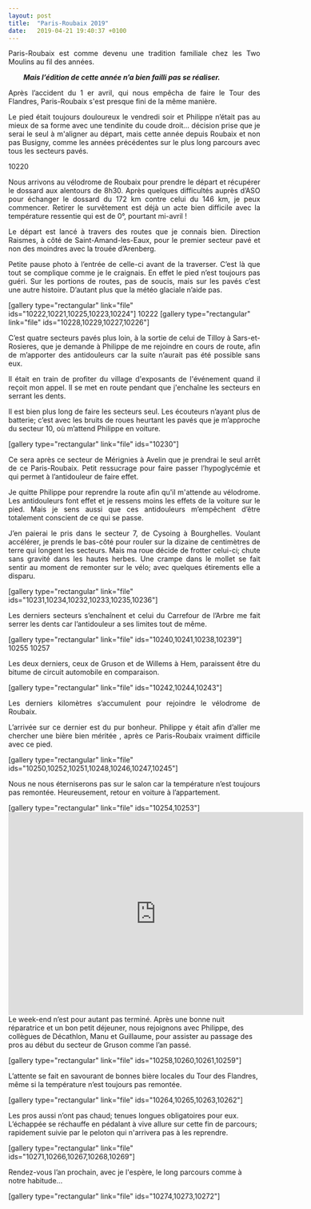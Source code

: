 ```yaml
---
layout: post
title:  "Paris-Roubaix 2019"
date:   2019-04-21 19:40:37 +0100
---
```

<p style="text-align: justify;">Paris-Roubaix est comme devenu une tradition familiale chez les Two Moulins au fil des années.<span class="Apple-converted-space"> </span></p>
<p style="padding-left: 30px; text-align: justify;"><em><strong>Mais l’édition de cette année n’a bien failli pas se réaliser.<span class="Apple-converted-space"> </span></strong></em></p>
<p style="text-align: justify;">Après l’accident du 1 er avril, qui nous empêcha de faire le Tour des Flandres, Paris-Roubaix s'est presque fini de la même manière.<span class="Apple-converted-space"> </span></p>
<p style="text-align: justify;">Le pied était toujours douloureux le vendredi soir et Philippe n’était pas au mieux de sa forme avec une tendinite du coude droit... décision prise que je serai le seul à m'aligner au départ, mais cette année depuis Roubaix et non pas Busigny, comme les années précédentes sur le plus long parcours avec tous les secteurs pavés.</p>
10220
<p style="text-align: justify;">Nous arrivons au vélodrome de Roubaix pour prendre le départ et récupérer le dossard aux alentours de 8h30.<span class="Apple-converted-space">
</span>Après quelques difficultés auprès d’ASO pour échanger le dossard du 172 km contre celui du 146 km, je peux commencer.<span class="Apple-converted-space">
</span>Retirer le survêtement est déjà un acte bien difficile avec la température ressentie qui est de 0°, pourtant mi-avril !</p>
<p style="text-align: justify;">Le départ est lancé à travers des routes que je connais bien. Direction Raismes, à côté de Saint-Amand-les-Eaux, pour le premier secteur pavé et non des moindres avec la trouée d’Arenberg.</p>
<p style="text-align: justify;">Petite pause photo à l’entrée de celle-ci avant de la traverser. C’est là que tout se complique comme je le craignais. En effet le pied n’est toujours pas guéri. Sur les portions de routes, pas de soucis, mais sur les pavés c’est une autre histoire. D’autant plus que la météo glaciale n’aide pas.</p>
[gallery type="rectangular" link="file" ids="10222,10221,10225,10223,10224"]
10222
[gallery type="rectangular" link="file" ids="10228,10229,10227,10226"]
<p style="text-align: justify;">C’est quatre secteurs pavés plus loin, à la sortie de celui de Tilloy à Sars-et-Rosieres, que je demande à Philippe de me rejoindre en cours de route, afin de m’apporter des antidouleurs car la suite n’aurait pas été possible sans eux.</p>
<p style="text-align: justify;">Il était en train de profiter du village d'exposants de l'événement quand il reçoit mon appel. Il se met en route pendant que j'enchaîne  les secteurs en serrant les dents.</p>
<p style="text-align: justify;">Il est bien plus long de faire les secteurs seul. Les écouteurs n’ayant plus de batterie; c’est avec les bruits de roues heurtant les pavés que je m’approche du secteur 10, où m’attend Philippe en voiture.</p>
[gallery type="rectangular" link="file" ids="10230"]
<p style="text-align: justify;">Ce sera après ce secteur de Mérignies à Avelin que je prendrai le seul arrêt de ce Paris-Roubaix. Petit ressucrage pour faire passer l’hypoglycémie et qui permet à l’antidouleur de faire effet.</p>
<p style="text-align: justify;">Je quitte Philippe pour reprendre la route afin qu'il m'attende au vélodrome. Les antidouleurs font effet et je ressens moins les effets de la voiture sur le pied. Mais je sens aussi que ces antidouleurs m’empêchent d’être totalement conscient de ce qui se passe.</p>
<p style="text-align: justify;">J’en paierai le pris dans le secteur 7, de Cysoing à Bourghelles. Voulant accélérer, je prends le bas-côté pour rouler sur la dizaine de centimètres de terre qui longent les secteurs. Mais ma roue décide de frotter celui-ci; chute sans gravité dans les hautes herbes.
Une crampe dans le mollet se fait sentir au moment de remonter sur le vélo; avec quelques étirements elle a disparu.</p>
[gallery type="rectangular" link="file" ids="10231,10234,10232,10233,10235,10236"]
<p style="text-align: justify;">Les derniers secteurs s’enchaînent et celui du Carrefour de l’Arbre me fait serrer les dents car l’antidouleur a ses limites tout de même.</p>
[gallery type="rectangular" link="file" ids="10240,10241,10238,10239"]
10255
10257
<p style="text-align: justify;">Les deux derniers, ceux de Gruson et de Willems à Hem, paraissent être du bitume de circuit automobile en comparaison.</p>
[gallery type="rectangular" link="file" ids="10242,10244,10243"]
<p style="text-align: justify;">Les derniers kilomètres s’accumulent pour rejoindre le vélodrome de Roubaix.</p>
<p style="text-align: justify;">L’arrivée sur ce dernier est du pur bonheur. Philippe y était afin d’aller me chercher une bière bien méritée , après ce Paris-Roubaix vraiment difficile avec ce pied.</p>
[gallery type="rectangular" link="file" ids="10250,10252,10251,10248,10246,10247,10245"]
<p style="text-align: justify;">Nous ne nous éterniserons pas sur le salon car la température n’est toujours pas remontée. Heureusement, retour en voiture à l’appartement.</p>
[gallery type="rectangular" link="file" ids="10254,10253"]

<center><iframe src="https://www.strava.com/activities/2286510493/embed/96e7f741261014c8df800987d898a113041ebc56" width="590" height="405" frameborder="0" scrolling="no"></iframe></center>
Le week-end n’est pour autant pas terminé. Après une bonne nuit réparatrice et un bon petit déjeuner, nous rejoignons avec Philippe, des collègues de Décathlon, Manu et Guillaume, pour assister au passage des pros au début du secteur de Gruson comme l’an passé.

[gallery type="rectangular" link="file" ids="10258,10260,10261,10259"]

L’attente se fait en savourant de bonnes bière locales du Tour des Flandres, même si la température n’est toujours pas remontée.

[gallery type="rectangular" link="file" ids="10264,10265,10263,10262"]

Les pros aussi n’ont pas chaud; tenues longues obligatoires pour eux. L’échappée se réchauffe en pédalant à vive allure sur cette fin de parcours; rapidement suivie par le peloton qui n'arrivera pas à les reprendre.

[gallery type="rectangular" link="file" ids="10271,10266,10267,10268,10269"]

Rendez-vous l’an prochain, avec je l'espère, le long parcours comme à notre habitude...

[gallery type="rectangular" link="file" ids="10274,10273,10272"]